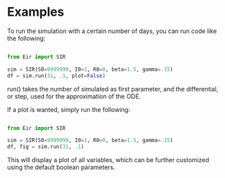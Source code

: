 # Examples

To run the simulation with a certain number of days, you can run code like the following:

```python

from Eir import SIR

sim = SIR(S0=9999999, I0=1, R0=0, beta=1.5, gamma=.15)
df = sim.run(31, .1, plot=False)
```

run() takes the number of simulated as first parameter, and the differential, or step, used for the approximation of the ODE.

If a plot is wanted, simply run the following:

```python

from Eir import SIR

sim = SIR(S0=9999999, I0=1, R0=0, beta=1.5, gamma=.15)
df, fig = sim.run(31, .1)

```

This will display a plot of all variables, which can be further customized using the default boolean parameters.